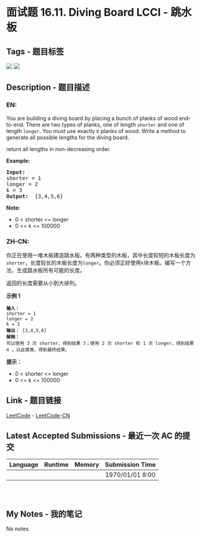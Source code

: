 
# 面试题 16.11. Diving Board LCCI - 跳水板

## Tags - 题目标签

 <img src="https://img.shields.io/badge/Array-数组-blue.svg">   <img src="https://img.shields.io/badge/Math-数学-blue.svg">  


## Description - 题目描述

### EN:
<p>You are building a diving board by placing a bunch of planks of wood end-to-end. There are two types of planks, one of length <code>shorter</code> and one of length <code>longer</code>. You must use exactly <code>K</code> planks of wood. Write a method to generate all possible lengths for the diving board.</p>

<p>return all lengths in non-decreasing order.</p>

<p><strong>Example: </strong></p>

<pre>
<strong>Input: </strong>
shorter = 1
longer = 2
k = 3
<strong>Output: </strong> {3,4,5,6}
</pre>

<p><strong>Note: </strong></p>

<ul>
	<li>0 &lt; shorter &lt;= longer</li>
	<li>0 &lt;= k &lt;= 100000</li>
</ul>


### ZH-CN:
<p>你正在使用一堆木板建造跳水板。有两种类型的木板，其中长度较短的木板长度为<code>shorter</code>，长度较长的木板长度为<code>longer</code>。你必须正好使用<code>k</code>块木板。编写一个方法，生成跳水板所有可能的长度。</p>

<p>返回的长度需要从小到大排列。</p>

<p><strong>示例 1</strong></p>

<pre><code><strong>输入：</strong>
shorter = 1
longer = 2
k = 3
<strong>输出：</strong> [3,4,5,6]
<strong>解释：</strong>
可以使用 3 次 shorter，得到结果 3；使用 2 次 shorter 和 1 次 longer，得到结果 4 。以此类推，得到最终结果。</code></pre>

<p><strong>提示：</strong></p>

<ul>
	<li>0 &lt; shorter &lt;= longer</li>
	<li>0 &lt;= k &lt;= 100000</li>
</ul>



## Link - 题目链接

[LeetCode](https://leetcode.com/problems/diving-board-lcci/description/)  -  [LeetCode-CN](https://leetcode-cn.com/problems/diving-board-lcci/description/)
## Latest Accepted Submissions - 最近一次 AC 的提交


| Language | Runtime | Memory | Submission Time |
|:---:|:---:|:---:|:---:|
|   |  |  | 1970/01/01 8:00 |

```



```
## My Notes - 我的笔记


No notes

